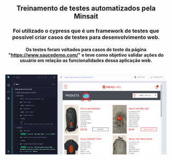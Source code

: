 <div align="center">
  
## Treinamento de testes automatizados pela Minsait
  
</div>

<div align="center">

### Foi utilizado o cypress que é um framework de testes que possivel criar casos de testes para desenvolvimento web.

#### Os testes foram voltados para casos de teste da página "https://www.saucedemo.com/" e teve como objetivo validar ações do usuário em relação as funcionalidades dessa aplicação web.

</div>
<div align="center"><br>
  <img align="center" height="250" width="800" src="/cypress.png">

</div>
  
</div>
